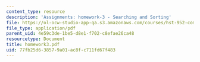 ```yaml
---
content_type: resource
description: 'Assignments: homework-3 - Searching and Sorting'
file: https://ol-ocw-studio-app-qa.s3.amazonaws.com/courses/hst-952-computing-for-biomedical-scientists-fall-2002/77fb25d638579a01ac8fc711fd67f483_homework3.pdf
file_type: application/pdf
parent_uid: 4e59c3de-1be5-d8e1-f702-c8efae26ca48
resourcetype: Document
title: homework3.pdf
uid: 77fb25d6-3857-9a01-ac8f-c711fd67f483
---
```

